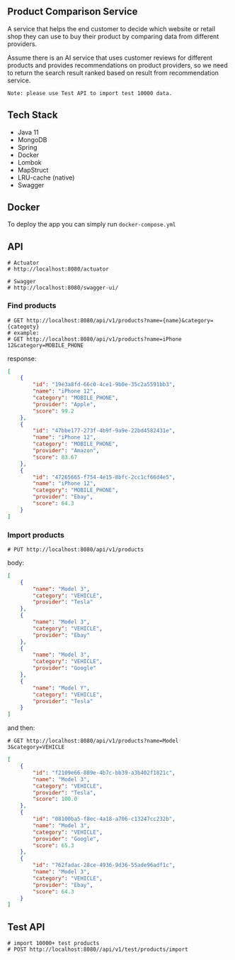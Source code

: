 ## Product Comparison Service

A service that helps the end customer to decide which website or retail shop
they can use to buy their product by comparing data from different providers.

Assume there is an AI service that uses customer reviews for different products and provides recommendations on
product providers, so we need to return the search result ranked based on result from recommendation service.

``Note: please use Test API to import test 10000 data.``

## Tech Stack

- Java 11
- MongoDB
- Spring
- Docker
- Lombok
- MapStruct
- LRU-cache (native)
- Swagger

## Docker
To deploy the app you can simply run `docker-compose.yml`

## API

    # Actuator
    # http://localhost:8080/actuator
    
    # Swagger
    # http://localhost:8080/swagger-ui/


### Find products
    # GET http://localhost:8080/api/v1/products?name={name}&category={categoty}
    # example:
    # GET http://localhost:8080/api/v1/products?name=iPhone 12&category=MOBILE_PHONE

response:
```JSON
[
    {
        "id": "19e3a8fd-66c0-4ce1-9b0e-35c2a5591bb3",
        "name": "iPhone 12",
        "category": "MOBILE_PHONE",
        "provider": "Apple",
        "score": 99.2
    },
    {
        "id": "47bbe177-273f-4b9f-9a9e-22bd4582431e",
        "name": "iPhone 12",
        "category": "MOBILE_PHONE",
        "provider": "Amazon",
        "score": 83.67
    },
    {
        "id": "47265665-f754-4e15-8bfc-2cc1cf66d4e5",
        "name": "iPhone 12",
        "category": "MOBILE_PHONE",
        "provider": "Ebay",
        "score": 64.3
    }
]
```

### Import products

    # PUT http://localhost:8080/api/v1/products

body:
```JSON
[
    {
        "name": "Model 3",
        "category": "VEHICLE",
        "provider": "Tesla"
    },
    {
        "name": "Model 3",
        "category": "VEHICLE",
        "provider": "Ebay"
    },
    {
        "name": "Model 3",
        "category": "VEHICLE",
        "provider": "Google"
    },
    {
        "name": "Model Y",
        "category": "VEHICLE",
        "provider": "Tesla"
    }
]
```
and then:

    # GET http://localhost:8080/api/v1/products?name=Model 3&category=VEHICLE

```JSON
[
    {
        "id": "f2109e66-889e-4b7c-bb39-a3b402f1821c",
        "name": "Model 3",
        "category": "VEHICLE",
        "provider": "Tesla",
        "score": 100.0
    },
    {
        "id": "08100ba5-f8ec-4a18-a706-c13247cc232b",
        "name": "Model 3",
        "category": "VEHICLE",
        "provider": "Google",
        "score": 65.3
    },
    {
        "id": "762fadac-28ce-4936-9d36-55ade96adf1c",
        "name": "Model 3",
        "category": "VEHICLE",
        "provider": "Ebay",
        "score": 64.3
    }
]
```

## Test API

    # import 10000+ test products
    # POST http://localhost:8080//api/v1/test/products/import
